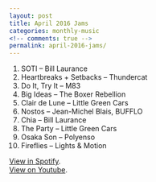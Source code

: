 ```yaml
---
layout: post
title: April 2016 Jams
categories: monthly-music
<!-- comments: true -->
permalink: april-2016-jams/
---
```


1. SOTI – Bill Laurance
2. Heartbreaks + Setbacks – Thundercat
3. Do It, Try It – M83
4. Big Ideas – The Boxer Rebellion
5. Clair de Lune – Little Green Cars
6. Nostos – Jean-Michel Blais, BUFFLO
7. Chia – Bill Laurance
8. The Party – Little Green Cars
9. Osaka Son – Polyenso
10. Fireflies – Lights & Motion

[View in Spotify][spotify].  
[View on Youtube][youtube].

[spotify]: https://open.spotify.com/user/fred.hohman/playlist/53mTsqsJTNe8w3KxkJfsiA "View in Spotify."
[youtube]: https://www.youtube.com/playlist?list=PL7t4sFPlrvYVFrxUadbnhTUKqS7wFDoDS "View on Youtube."